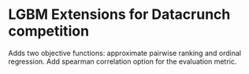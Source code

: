 # LGBM Extensions for Datacrunch competition
Adds two objective functions: approximate pairwise ranking and ordinal regression. 
Add spearman correlation option for the evaluation metric. 
